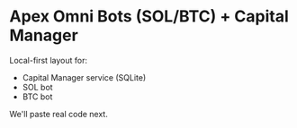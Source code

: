 # Apex Omni Bots (SOL/BTC) + Capital Manager

Local-first layout for:
- Capital Manager service (SQLite)
- SOL bot
- BTC bot

We'll paste real code next.
